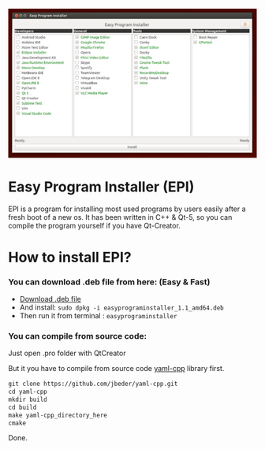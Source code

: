 ![Snapshot](https://github.com/eminfedar/easyprograminstaller/raw/master/snap1.jpg)
# Easy Program Installer (EPI)
EPI is a program for installing most used programs by users easily after a fresh boot of a new os.
It has been written in C++ & Qt-5, so you can compile the program yourself if you have Qt-Creator.

# How to install EPI?
### You can download .deb file from here: (Easy & Fast)
* [Download .deb file](https://github.com/eminfedar/easyprograminstaller/releases/download/v1.1/easyprograminstaller_1.1_amd64.deb)
* And install: `sudo dpkg -i easyprograminstaller_1.1_amd64.deb`
* Then run it from terminal : `easyprograminstaller`

### You can compile from source code:
Just open .pro folder with QtCreator

But it you have to compile from source code [yaml-cpp](https://github.com/jbeder/yaml-cpp) library first.
```
git clone https://github.com/jbeder/yaml-cpp.git
cd yaml-cpp
mkdir build
cd build
make yaml-cpp_directory_here
cmake
```
Done.
